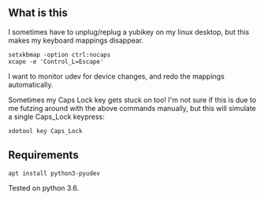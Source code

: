 ## What is this

I sometimes have to unplug/replug a yubikey on my linux desktop, but this makes
my keyboard mappings disappear.

```
setxkbmap -option ctrl:nocaps
xcape -e 'Control_L=Escape'
```

I want to monitor udev for device changes, and redo the mappings automatically.

Sometimes my Caps Lock key gets stuck on too!  I'm not sure if this is due to
me futzing around with the above commands manually, but this will simulate a
single Caps_Lock keypress:

`xdotool key Caps_Lock`

## Requirements

`apt install python3-pyudev`

Tested on python 3.6.

<!--
 vim:tw=78
-->
